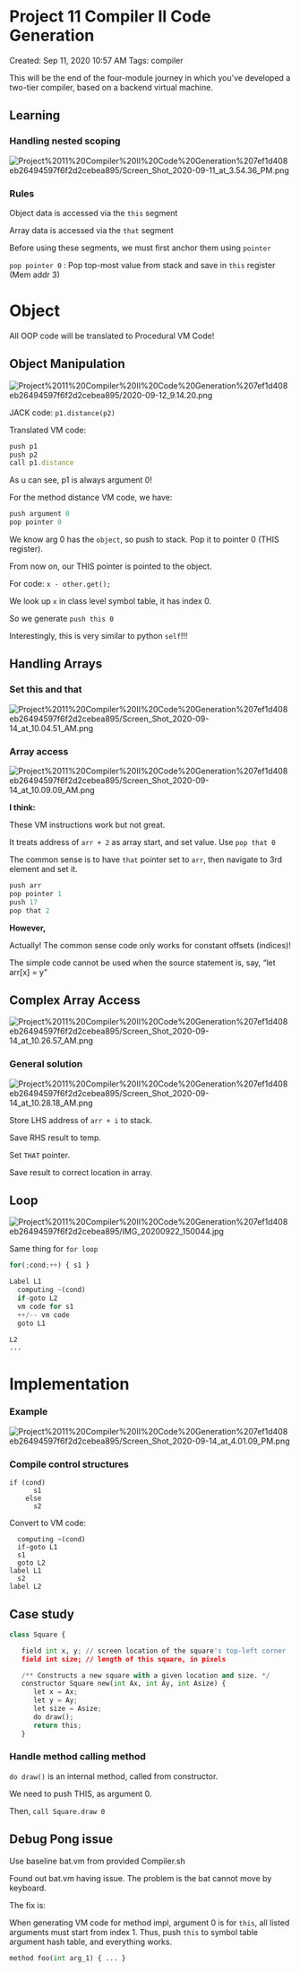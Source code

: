 # Project 11 Compiler II Code Generation

Created: Sep 11, 2020 10:57 AM
Tags: compiler

This will be the end of the four-module journey in which you've developed a two-tier compiler, based on a backend virtual machine.

## Learning

### Handling nested scoping

![Project%2011%20Compiler%20II%20Code%20Generation%207ef1d408eb26494597f6f2d2cebea895/Screen_Shot_2020-09-11_at_3.54.36_PM.png](Project%2011%20Compiler%20II%20Code%20Generation%207ef1d408eb26494597f6f2d2cebea895/Screen_Shot_2020-09-11_at_3.54.36_PM.png)

### Rules

Object data is accessed via the `this` segment

Array data is accessed via the `that` segment

Before using these segments, we must first anchor them using `pointer`

`pop pointer 0` : Pop top-most value from stack and save in `this` register (Mem addr 3)

# Object

All OOP code will be translated to Procedural VM Code!

## Object Manipulation

![Project%2011%20Compiler%20II%20Code%20Generation%207ef1d408eb26494597f6f2d2cebea895/2020-09-12_9.14.20.png](Project%2011%20Compiler%20II%20Code%20Generation%207ef1d408eb26494597f6f2d2cebea895/2020-09-12_9.14.20.png)

JACK code: `p1.distance(p2)`

Translated VM code:

```jsx
push p1
push p2
call p1.distance
```

As u can see, p1 is always argument 0!

For the method distance VM code, we have:

```jsx
push argument 0
pop pointer 0
```

We know arg 0 has the `object`, so push to stack. Pop it to pointer 0 (THIS register).

From now on, our THIS pointer is pointed to the object.

For code: `x - other.get();`

We look up `x` in class level symbol table, it has index 0.

So we generate `push this 0`

Interestingly, this is very similar to python `self`!!!

## Handling Arrays

### Set this and that

![Project%2011%20Compiler%20II%20Code%20Generation%207ef1d408eb26494597f6f2d2cebea895/Screen_Shot_2020-09-14_at_10.04.51_AM.png](Project%2011%20Compiler%20II%20Code%20Generation%207ef1d408eb26494597f6f2d2cebea895/Screen_Shot_2020-09-14_at_10.04.51_AM.png)

### Array access

![Project%2011%20Compiler%20II%20Code%20Generation%207ef1d408eb26494597f6f2d2cebea895/Screen_Shot_2020-09-14_at_10.09.09_AM.png](Project%2011%20Compiler%20II%20Code%20Generation%207ef1d408eb26494597f6f2d2cebea895/Screen_Shot_2020-09-14_at_10.09.09_AM.png)

**I think:**

These VM instructions work but not great.

It treats address of `arr + 2` as array start, and set value. Use `pop that 0`

The common sense is to have `that` pointer set to `arr`, then navigate to 3rd element and set it.

```python
push arr
pop pointer 1
push 17
pop that 2
```

**However,**

Actually! The common sense code only works for constant offsets (indices)!

The simple code cannot be used when the source statement is, say, “let arr[x] = y”

## Complex Array Access

![Project%2011%20Compiler%20II%20Code%20Generation%207ef1d408eb26494597f6f2d2cebea895/Screen_Shot_2020-09-14_at_10.26.57_AM.png](Project%2011%20Compiler%20II%20Code%20Generation%207ef1d408eb26494597f6f2d2cebea895/Screen_Shot_2020-09-14_at_10.26.57_AM.png)

### General solution

![Project%2011%20Compiler%20II%20Code%20Generation%207ef1d408eb26494597f6f2d2cebea895/Screen_Shot_2020-09-14_at_10.28.18_AM.png](Project%2011%20Compiler%20II%20Code%20Generation%207ef1d408eb26494597f6f2d2cebea895/Screen_Shot_2020-09-14_at_10.28.18_AM.png)

Store LHS address of `arr + i` to stack.

Save RHS result to temp.

Set `THAT` pointer.

Save result to correct location in array.

## Loop

![Project%2011%20Compiler%20II%20Code%20Generation%207ef1d408eb26494597f6f2d2cebea895/IMG_20200922_150044.jpg](Project%2011%20Compiler%20II%20Code%20Generation%207ef1d408eb26494597f6f2d2cebea895/IMG_20200922_150044.jpg)

Same thing for `for loop`

```python
for(;cond;++) { s1 }
```

```python
Label L1
  computing ~(cond)
  if-goto L2
  vm code for s1
  ++/-- vm code
  goto L1

L2
...
```

# Implementation

### Example

![Project%2011%20Compiler%20II%20Code%20Generation%207ef1d408eb26494597f6f2d2cebea895/Screen_Shot_2020-09-14_at_4.01.09_PM.png](Project%2011%20Compiler%20II%20Code%20Generation%207ef1d408eb26494597f6f2d2cebea895/Screen_Shot_2020-09-14_at_4.01.09_PM.png)

### Compile control structures

```
if (cond)
      s1
    else
      s2
```

Convert to VM code:

```
  computing ~(cond)
  if-goto L1
  s1
  goto L2
label L1
  s2
label L2
```

## Case study

```python
class Square {

   field int x, y; // screen location of the square's top-left corner
   field int size; // length of this square, in pixels

   /** Constructs a new square with a given location and size. */
   constructor Square new(int Ax, int Ay, int Asize) {
      let x = Ax;
      let y = Ay;
      let size = Asize;
      do draw();
      return this;
   }
```

### Handle method calling method

`do draw()` is an internal method, called from constructor.

We need to push THIS, as argument 0.

Then, `call Square.draw 0`

## Debug Pong issue

Use baseline bat.vm from provided Compiler.sh

Found out bat.vm having issue. The problem is the bat cannot move by keyboard.

The fix is:

When generating VM code for method impl, argument 0 is for `this`, all listed arguments must start from index 1. Thus, push `this` to symbol table argument hash table, and everything works.

```python
method foo(int arg_1) { ... }
```